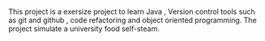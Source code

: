 This project is a exersize project  to learn Java , Version control tools such as git and github , code refactoring and object oriented programming.
The project simulate a university food self-steam.
